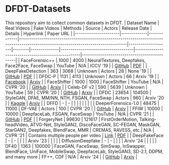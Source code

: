 # DFDT-Datasets
This repository aim to collect common datasets in DFDT.
| Dataset Name         | Real Videos | Fake Videos | Methods                                                                                                                           | Source             | Actors | Release Date | Details                            | Hyperlink                                         | Paper URL                                   |
|----------------------|-------------|-------------|-----------------------------------------------------------------------------------------------------------------------------------|--------------------|--------|--------------|------------------------------------|---------------------------------------------------|---------------------------------------------|
| FaceForensic++       | 1000        | 4000        | NeuralTextures, Deepfakes, Face2Face, FaceSwap                                                                                   | YouTube            | N/A    | ICCV '19     |                                    | [GitHub](https://github.com/ond...ataset)         | [PDF](https://openaccess.thecvf.com/con...er.pdf) |
| DeepFakeDetection    | 363         | 3068        | Unknown                                                                                                                           | Actors             | 28     | None '19     |                                    | [GitHub](https://github.com/ond...ataset)         | [PDF](https://openaccess.thecvf.com/con...er.pdf) |
| DFDC-P               | 1131        | 4113        | Unknown                                                                                                                           | Actors             | 66     | Arxiv '19    |                                    | [Facebook](https://ai.facebook.com/dat.../dfdc/) | [Arxiv](https://arxiv.org/pdf...08854)      |
| FaceShifter          | 1000        | 1000        | FaceShifter                                                                                                                       | YouTube            | N/A    | CVPR '20     |                                    | [GitHub](https://github.com/ond...aset)           | [Arxiv](https://arxiv.org/pdf...13457)      |
| Celeb-DF v2          | 590         | 5639        | Unknown                                                                                                                           | YouTube            | 59     | CVPR '20     |                                    | [GitHub](https://github.com/yue...ensics)         | [Arxiv](https://arxiv.org/pdf...13457)      |
| DFDC                 | 23654       | 104500      | StyleGAN, DFAE, MM/NN, NTH, FSGAN, FaceSwap                                                                                       | Actors             | 960    | Arxiv '20    |                                    | [Kaggle](https://kaggle.com/c/d...e/data)         | [Arxiv](https://arxiv.org/pdf...07397)      |
| DFFD                 | -           | -           |                                                                                                                                    |                    |        |              |                                    |                                                   |                                             |
| DeeperForensics-1.0  | 48475       | 11000       | DF-VAE                                                                                                                            | Actors             | 100    | CVPR '20     |                                    | [GitHub](https://github.com/End...ataset)         | [Arxiv](https://arxiv.org/pdf...03024)      |
| FFIW                 | 10000       | 10000       | DeepfaceLab, FSGAN, FaceSwap                                                                                                     | YouTube            | N/A    | CVPR '21     |                                    | [GitHub](https://github.com/tzhou/FFIW)           | [PDF](https://openaccess.thecvf.com/con...er.pdf) |
| ForgeryNet           | 99630       | 121617      | FirstOrderMotion, Talking-headVideo, ATVG-Net, StyleGAN2, DiscoFaceGAN, SC-FEGAN, MaskGAN, StarGAN2, Deepfakes, BlendFace, MMR    | CREMAS, RAVESS, etc.| N/A  | CVPR '21     | Contains multiple people per video | [Link](https://yinanhe.github.io/pro...t.html)     | [PDF](https://openaccess.thecvf.com/con...er.pdf) |
| DeepFakeFace         | -           | -           |                                                                                                                                    |                    |        | Arxiv '23    |                                    |                                                   |                                             |
| DiffusionDeepfake    | -           | -           |                                                                                                                                    |                    |        | Arxiv '24    |                                    |                                                   |                                             |
| DF40                 | 1363        | 100000      | FaceGAN, FaceSwap, SimSwap, InSwapper, BlendFace, UniFace, MobileSwap, DeepfaceLab, StyleGAN3, SD-2.1, DDPM, and many more         | FF++, CDF          | N/A    | Arxiv '24    |                                    | [GitHub](https://github.com/?Zy...k/DF40)         | [Arxiv](https://arxiv.org/abs...13495)      |
